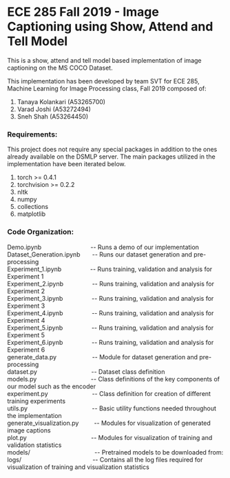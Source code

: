 # ECE 285 Fall 2019 - Image Captioning using Show, Attend and Tell Model
This is a show, attend and tell model based implementation of image captioning on the MS COCO Dataset.

This implementation has been developed by team SVT for ECE 285, Machine Learning for Image Processing class, Fall 2019 composed of:
1. Tanaya Kolankari (A53265700)
2. Varad Joshi (A53272494)
3. Sneh Shah (A53264450)

### Requirements:  

This project does not require any special packages in addition to the ones already available on the DSMLP server. The main packages utilized in the implementation have been iterated below.
1. torch >= 0.4.1
2. torchvision >= 0.2.2
3. nltk
4. numpy
5. collections
6. matplotlib

### Code Organization:

Demo.ipynb&nbsp;&nbsp;&nbsp;&nbsp;&nbsp;&nbsp;&nbsp;&nbsp;&nbsp;&nbsp;&nbsp;&nbsp;&nbsp;&nbsp;&nbsp;&nbsp;&nbsp;&nbsp;&nbsp;&nbsp;&nbsp;&nbsp;&nbsp;&nbsp;&nbsp;&nbsp;&nbsp;&nbsp;&nbsp;-- Runs a demo of our implementation  
Dataset_Generation.ipynb&nbsp;&nbsp;&nbsp;&nbsp;&nbsp;&nbsp;      -- Runs our dataset generation and pre-processing  
Experiment_1.ipynb&nbsp;&nbsp;&nbsp;&nbsp;&nbsp;&nbsp;&nbsp;&nbsp;&nbsp;&nbsp;&nbsp;&nbsp;&nbsp;&nbsp;&nbsp;&nbsp;&nbsp;-- Runs training, validation and analysis for Experiment 1  
Experiment_2.ipynb&nbsp;&nbsp;&nbsp;&nbsp;&nbsp;&nbsp;&nbsp;&nbsp;&nbsp;&nbsp;&nbsp;&nbsp;&nbsp;&nbsp;&nbsp;&nbsp;&nbsp;-- Runs training, validation and analysis for Experiment 2  
Experiment_3.ipynb&nbsp;&nbsp;&nbsp;&nbsp;&nbsp;&nbsp;&nbsp;&nbsp;&nbsp;&nbsp;&nbsp;&nbsp;&nbsp;&nbsp;&nbsp;&nbsp;&nbsp;-- Runs training, validation and analysis for Experiment 3  
Experiment_4.ipynb&nbsp;&nbsp;&nbsp;&nbsp;&nbsp;&nbsp;&nbsp;&nbsp;&nbsp;&nbsp;&nbsp;&nbsp;&nbsp;&nbsp;&nbsp;&nbsp;&nbsp;-- Runs training, validation and analysis for Experiment 4  
Experiment_5.ipynb&nbsp;&nbsp;&nbsp;&nbsp;&nbsp;&nbsp;&nbsp;&nbsp;&nbsp;&nbsp;&nbsp;&nbsp;&nbsp;&nbsp;&nbsp;&nbsp;&nbsp;-- Runs training, validation and analysis for Experiment 5  
Experiment_6.ipynb&nbsp;&nbsp;&nbsp;&nbsp;&nbsp;&nbsp;&nbsp;&nbsp;&nbsp;&nbsp;&nbsp;&nbsp;&nbsp;&nbsp;&nbsp;&nbsp;&nbsp;-- Runs training, validation and analysis for Experiment 6  
generate_data.py&nbsp;&nbsp;&nbsp;&nbsp;&nbsp;&nbsp;&nbsp;&nbsp;&nbsp;&nbsp;&nbsp;&nbsp;&nbsp;&nbsp;&nbsp;&nbsp;&nbsp;&nbsp;&nbsp;&nbsp;&nbsp;-- Module for dataset generation and pre-processing  
dataset.py&nbsp;&nbsp;&nbsp;&nbsp;&nbsp;&nbsp;&nbsp;&nbsp;&nbsp;&nbsp;&nbsp;&nbsp;&nbsp;&nbsp;&nbsp;&nbsp;&nbsp;&nbsp;&nbsp;&nbsp;&nbsp;&nbsp;&nbsp;&nbsp;&nbsp;&nbsp;&nbsp;&nbsp;&nbsp;&nbsp;&nbsp;&nbsp;-- Dataset class definition  
models.py&nbsp;&nbsp;&nbsp;&nbsp;&nbsp;&nbsp;&nbsp;&nbsp;&nbsp;&nbsp;&nbsp;&nbsp;&nbsp;&nbsp;&nbsp;&nbsp;&nbsp;&nbsp;&nbsp;&nbsp;&nbsp;&nbsp;&nbsp;&nbsp;&nbsp;&nbsp;&nbsp;&nbsp;&nbsp;&nbsp;&nbsp;&nbsp;-- Class definitions of the key components of our model such as the encoder  
experiment.py&nbsp;&nbsp;&nbsp;&nbsp;&nbsp;&nbsp;&nbsp;&nbsp;&nbsp;&nbsp;&nbsp;&nbsp;&nbsp;&nbsp;&nbsp;&nbsp;&nbsp;&nbsp;&nbsp;&nbsp;&nbsp;&nbsp;&nbsp;&nbsp;&nbsp;&nbsp;-- Class definition for creation of different training experiments  
utils.py&nbsp;&nbsp;&nbsp;&nbsp;&nbsp;&nbsp;&nbsp;&nbsp;&nbsp;&nbsp;&nbsp;&nbsp;&nbsp;&nbsp;&nbsp;&nbsp;&nbsp;&nbsp;&nbsp;&nbsp;&nbsp;&nbsp;&nbsp;&nbsp;&nbsp;&nbsp;&nbsp;&nbsp;&nbsp;&nbsp;&nbsp;&nbsp;&nbsp;&nbsp;&nbsp;&nbsp;&nbsp;&nbsp;-- Basic utility functions needed throughout the implementation  
generate_visualization.py&nbsp;&nbsp;&nbsp;&nbsp;&nbsp;&nbsp;&nbsp;&nbsp;&nbsp;-- Modules for visualization of generated image captions  
plot.py&nbsp;&nbsp;&nbsp;&nbsp;&nbsp;&nbsp;&nbsp;&nbsp;&nbsp;&nbsp;&nbsp;&nbsp;&nbsp;&nbsp;&nbsp;&nbsp;&nbsp;&nbsp;&nbsp;&nbsp;&nbsp;&nbsp;&nbsp;&nbsp;&nbsp;&nbsp;&nbsp;&nbsp;&nbsp;&nbsp;&nbsp;&nbsp;&nbsp;&nbsp;&nbsp;&nbsp;&nbsp;&nbsp;-- Modules for visualization of training and validation statistics    
models/&nbsp;&nbsp;&nbsp;&nbsp;&nbsp;&nbsp;&nbsp;&nbsp;&nbsp;&nbsp;&nbsp;&nbsp;&nbsp;&nbsp;&nbsp;&nbsp;&nbsp;&nbsp;&nbsp;&nbsp;&nbsp;&nbsp;&nbsp;&nbsp;&nbsp;&nbsp;&nbsp;&nbsp;&nbsp;&nbsp;&nbsp;&nbsp;&nbsp;&nbsp;&nbsp;&nbsp;&nbsp;&nbsp;-- Pretrained models to be downloaded from: 
logs/&nbsp;&nbsp;&nbsp;&nbsp;&nbsp;&nbsp;&nbsp;&nbsp;&nbsp;&nbsp;&nbsp;&nbsp;&nbsp;&nbsp;&nbsp;&nbsp;&nbsp;&nbsp;&nbsp;&nbsp;&nbsp;&nbsp;&nbsp;&nbsp;&nbsp;&nbsp;&nbsp;&nbsp;&nbsp;&nbsp;&nbsp;&nbsp;&nbsp;&nbsp;&nbsp;&nbsp;&nbsp;&nbsp;&nbsp;&nbsp;&nbsp;&nbsp;-- Contains all the log files required for visualization of training and visualization statistics
